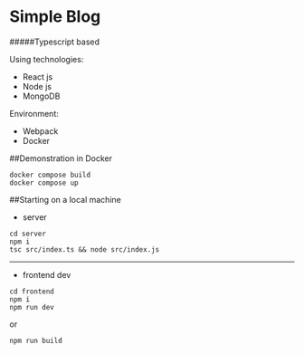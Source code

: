 # Simple Blog

#####Typescript based

Using technologies:
* React js
* Node js
* MongoDB

Environment:
* Webpack
* Docker

##Demonstration in Docker

```
docker compose build
docker compose up
```

##Starting on a local machine

* server
```
cd server
npm i
tsc src/index.ts && node src/index.js
```

_____

* frontend dev
```
cd frontend
npm i
npm run dev
```
or
```
npm run build
```